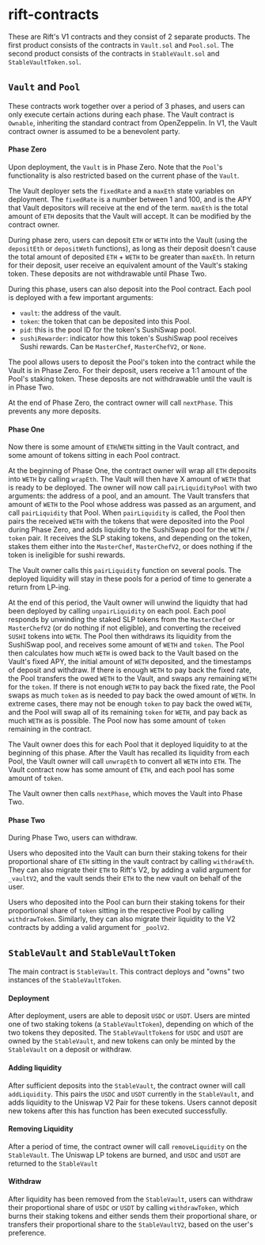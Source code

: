 # rift-contracts

These are Rift's V1 contracts and they consist of 2 separate products. The first product consists of the contracts in `Vault.sol` and `Pool.sol`. The second product consists of the contracts in `StableVault.sol` and `StableVaultToken.sol`.

## `Vault` and `Pool`

These contracts work together over a period of 3 phases, and users can only execute certain actions during each phase. The Vault contract is `Ownable`, inheriting the standard contract from OpenZeppelin. In V1, the Vault contract owner is assumed to be a benevolent party.

#### Phase Zero

Upon deployment, the `Vault` is in Phase Zero. Note that the `Pool`'s functionality is also restricted based on the current phase of the `Vault`.

The Vault deployer sets the `fixedRate` and a `maxEth` state variables on deployment. The `fixedRate` is a number between 1 and 100, and is the APY that Vault depositors will receive at the end of the term. `maxEth` is the total amount of `ETH` deposits that the Vault will accept. It can be modified by the contract owner.

During phase zero, users can deposit `ETH` or `WETH` into the Vault (using the `depositEth` or `depositWeth` functions), as long as their deposit doesn't cause the total amount of deposited `ETH` + `WETH` to be greater than `maxEth`. In return for their deposit, user receive an equivalent amount of the Vault's staking token. These deposits are not withdrawable until Phase Two.

During this phase, users can also deposit into the Pool contract. Each pool is deployed with a few important arguments:

- `vault`: the address of the vault.
- `token`: the token that can be deposited into this Pool.
- `pid`: this is the pool ID for the token's SushiSwap pool.
- `sushiRewarder`: indicator how this token's SushiSwap pool receives Sushi rewards. Can be `MasterChef`, `MasterChefV2`, or `None`.

The pool allows users to deposit the Pool's token into the contract while the Vault is in Phase Zero. For their deposit, users receive a 1:1 amount of the Pool's staking token. These deposits are not withdrawable until the vault is in Phase Two.

At the end of Phase Zero, the contract owner will call `nextPhase`. This prevents any more deposits.

#### Phase One

Now there is some amount of `ETH`/`WETH` sitting in the Vault contract, and some amount of tokens sitting in each Pool contract.

At the beginning of Phase One, the contract owner will wrap all `ETH` deposits into `WETH` by calling `wrapEth`. The Vault will then have X amount of `WETH` that is ready to be deployed. The owner will now call `pairLiquidityPool` with two arguments: the address of a pool, and an amount. The Vault transfers that amount of `WETH` to the Pool whose address was passed as an argument, and call `pairLiquidity` that Pool. When `pairLiquidity` is called, the Pool then pairs the received `WETH` with the tokens that were deposited into the Pool during Phase Zero, and adds liquidity to the SushiSwap pool for the `WETH` / `token` pair. It receives the SLP staking tokens, and depending on the token, stakes them either into the `MasterChef`, `MasterChefV2`, or does nothing if the token is ineligible for sushi rewards.

The Vault owner calls this `pairLiquidity` function on several pools. The deployed liquidity will stay in these pools for a period of time to generate a return from LP-ing.

At the end of this period, the Vault owner will unwind the liquidty that had been deployed by calling `unpairLiquidity` on each pool. Each pool responds by unwinding the staked SLP tokens from the `MasterChef` or `MasterChefV2` (or do nothing if not eligible), and converting the received `SUSHI` tokens into `WETH`. The Pool then withdraws its liquidity from the SushiSwap pool, and receives some amount of `WETH` and `token`. The Pool then calculates how much `WETH` is owed back to the Vault based on the Vault's fixed APY, the initial amount of `WETH` deposited, and the timestamps of deposit and withdraw. If there is enough `WETH` to pay back the fixed rate, the Pool transfers the owed `WETH` to the Vault, and swaps any remaining `WETH` for the `token`. If there is not enough `WETH` to pay back the fixed rate, the Pool swaps as much `token` as is needed to pay back the owed amount of `WETH`. In extreme cases, there may not be enough `token` to pay back the owed `WETH`, and the Pool will swap all of its remaining `token` for `WETH`, and pay back as much `WETH` as is possible. The Pool now has some amount of `token` remaining in the contract.

The Vault owner does this for each Pool that it deployed liquidity to at the beginning of this phase. After the Vault has recalled its liquidity from each Pool, the Vault owner will call `unwrapEth` to convert all `WETH` into `ETH`. The Vault contract now has some amount of `ETH`, and each pool has some amount of `token`.

The Vault owner then calls `nextPhase`, which moves the Vault into Phase Two.

#### Phase Two

During Phase Two, users can withdraw.

Users who deposited into the Vault can burn their staking tokens for their proportional share of `ETH` sitting in the vault contract by calling `withdrawEth`. They can also migrate their `ETH` to Rift's V2, by adding a valid argument for `_vaultV2`, and the vault sends their `ETH` to the new vault on behalf of the user.

Users who deposited into the Pool can burn their staking tokens for their proportional share of `token` sitting in the respective Pool by calling `withdrawToken`. Similarly, they can also migrate their liquidity to the V2 contracts by adding a valid argument for `_poolV2`.

## `StableVault` and `StableVaultToken`

The main contract is `StableVault`. This contract deploys and "owns" two instances of the `StableVaultToken`.

#### Deployment

After deployment, users are able to deposit `USDC` or `USDT`. Users are minted one of two staking tokens (a `StableVaultToken`), depending on which of the two tokens they deposited. The `StableVaultToken`s for `USDC` and `USDT` are owned by the `StableVault`, and new tokens can only be minted by the `StableVault` on a deposit or withdraw.

#### Adding liquidity

After sufficient deposits into the `StableVault`, the contract owner will call `addLiquidity`. This pairs the `USDC` and `USDT` currently in the `StableVault`, and adds liquidity to the Uniswap V2 Pair for these tokens. Users cannot deposit new tokens after this has function has been executed successfully.

#### Removing Liquidity

After a period of time, the contract owner will call `removeLiquidity` on the `StableVault`. The Uniswap LP tokens are burned, and `USDC` and `USDT` are returned to the `StableVault`

#### Withdraw

After liquidity has been removed from the `StableVault`, users can withdraw their proportional share of `USDC` or `USDT` by calling `withdrawToken`, which burns their staking tokens and either sends them their proportional share, or transfers their proportional share to the `StableVaultV2`, based on the user's preference.
